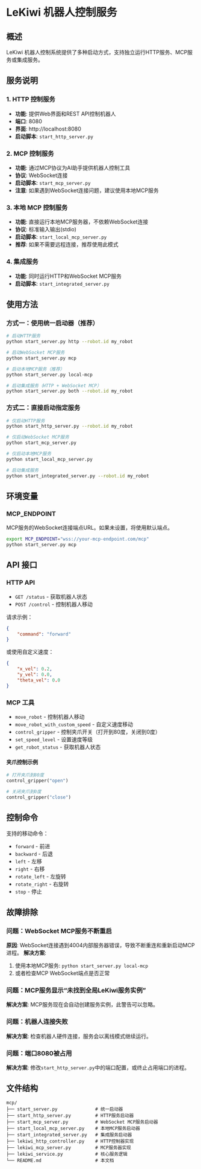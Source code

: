 # LeKiwi 机器人控制服务

## 概述

LeKiwi 机器人控制系统提供了多种启动方式，支持独立运行HTTP服务、MCP服务或集成服务。

## 服务说明

### 1. HTTP 控制服务
- **功能**: 提供Web界面和REST API控制机器人
- **端口**: 8080
- **界面**: http://localhost:8080
- **启动脚本**: `start_http_server.py`

### 2. MCP 控制服务  
- **功能**: 通过MCP协议为AI助手提供机器人控制工具
- **协议**: WebSocket连接
- **启动脚本**: `start_mcp_server.py`
- **注意**: 如果遇到WebSocket连接问题，建议使用本地MCP服务

### 3. 本地 MCP 控制服务
- **功能**: 直接运行本地MCP服务器，不依赖WebSocket连接
- **协议**: 标准输入输出(stdio)
- **启动脚本**: `start_local_mcp_server.py`
- **推荐**: 如果不需要远程连接，推荐使用此模式

### 4. 集成服务
- **功能**: 同时运行HTTP和WebSocket MCP服务
- **启动脚本**: `start_integrated_server.py`

## 使用方法

### 方式一：使用统一启动器（推荐）

```bash
# 启动HTTP服务
python start_server.py http --robot.id my_robot

# 启动WebSocket MCP服务
python start_server.py mcp

# 启动本地MCP服务（推荐）
python start_server.py local-mcp

# 启动集成服务（HTTP + WebSocket MCP）
python start_server.py both --robot.id my_robot
```

### 方式二：直接启动指定服务

```bash
# 仅启动HTTP服务
python start_http_server.py --robot.id my_robot

# 仅启动WebSocket MCP服务
python start_mcp_server.py

# 仅启动本地MCP服务
python start_local_mcp_server.py

# 启动集成服务
python start_integrated_server.py --robot.id my_robot
```

## 环境变量

### MCP_ENDPOINT
MCP服务的WebSocket连接端点URL。如果未设置，将使用默认端点。

```bash
export MCP_ENDPOINT="wss://your-mcp-endpoint.com/mcp"
python start_server.py mcp
```

## API 接口

### HTTP API

- `GET /status` - 获取机器人状态
- `POST /control` - 控制机器人移动

请求示例：
```json
{
    "command": "forward"
}
```

或使用自定义速度：
```json
{
    "x_vel": 0.2,
    "y_vel": 0.0, 
    "theta_vel": 0.0
}
```

### MCP 工具

- `move_robot` - 控制机器人移动
- `move_robot_with_custom_speed` - 自定义速度移动
- `control_gripper` - 控制夹爪开关（打开到80度，关闭到0度）
- `set_speed_level` - 设置速度等级
- `get_robot_status` - 获取机器人状态

#### 夹爪控制示例
```python
# 打开夹爪到80度
control_gripper("open")

# 关闭夹爪到0度
control_gripper("close")
```

## 控制命令

支持的移动命令：
- `forward` - 前进
- `backward` - 后退  
- `left` - 左移
- `right` - 右移
- `rotate_left` - 左旋转
- `rotate_right` - 右旋转
- `stop` - 停止

## 故障排除

### 问题：WebSocket MCP服务不断重启
**原因**: WebSocket连接遇到4004内部服务器错误，导致不断重连和重新启动MCP进程。
**解决方案**: 
1. 使用本地MCP服务: `python start_server.py local-mcp`
2. 或者检查MCP WebSocket端点是否正常

### 问题：MCP服务显示“未找到全局LeKiwi服务实例”
**解决方案**: MCP服务现在会自动创建服务实例，此警告可以忽略。

### 问题：机器人连接失败
**解决方案**: 检查机器人硬件连接，服务会以离线模式继续运行。

### 问题：端口8080被占用
**解决方案**: 修改`start_http_server.py`中的端口配置，或终止占用端口的进程。

## 文件结构

```
mcp/
├── start_server.py              # 统一启动器
├── start_http_server.py         # HTTP服务启动器
├── start_mcp_server.py          # WebSocket MCP服务启动器
├── start_local_mcp_server.py    # 本地MCP服务启动器  
├── start_integrated_server.py   # 集成服务启动器
├── lekiwi_http_controller.py    # HTTP控制器实现
├── lekiwi_mcp_server.py         # MCP服务器实现
├── lekiwi_service.py            # 核心服务逻辑
└── README.md                    # 本文档
```
